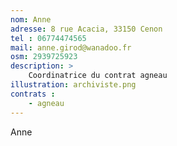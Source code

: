 ```yaml
---
nom: Anne
adresse: 8 rue Acacia, 33150 Cenon
tel : 06774474565
mail: anne.girod@wanadoo.fr
osm: 2939725923
description: >
    Coordinatrice du contrat agneau
illustration: archiviste.png
contrats : 
    - agneau
---
```


Anne